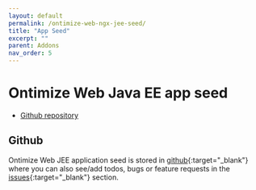 ```yaml
---
layout: default
permalink: /ontimize-web-ngx-jee-seed/
title: "App Seed"
excerpt: ""
parent: Addons
nav_order: 5
---
```


# Ontimize Web Java EE app seed

* [Github repository](#github)

## Github
Ontimize Web JEE application seed is stored in [github](https://github.com/OntimizeWeb/ontimize-web-ngx-jee-seed){:target="_blank"} where you can also see/add todos, bugs or feature requests in the [issues](https://github.com/OntimizeWeb/ontimize-web-ngx-jee-seed/issues){:target="_blank"} section.




